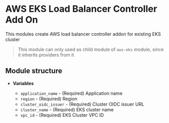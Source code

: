 # AWS EKS Load Balancer Controller Add On

This modules create AWS load balancer controller addon for existing EKS cluster

> This module can only used as child module of `aws-eks` module, since it inherits providers from it

## Module structure

- **Variables**

  - `application_name` - (Required) Application name
  - `region` - (Required) Region
  - `cluster_oidc_issuer` - (Required) Cluster OIDC issuer URL
  - `cluster_name` - (Required) EKS cluster name
  - `vpc_id` - (Required) EKS Cluster VPC ID
